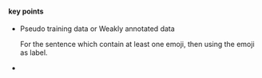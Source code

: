 #### key points

+ Pseudo training data  or Weakly annotated data

  For the sentence which contain at least one emoji, then using the emoji as label.

+ 

